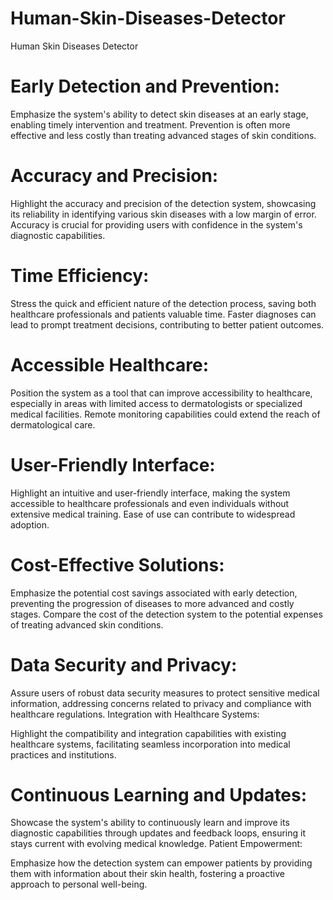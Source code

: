 # Human-Skin-Diseases-Detector
Human Skin Diseases Detector


# Early Detection and Prevention:

Emphasize the system's ability to detect skin diseases at an early stage, enabling timely intervention and treatment.
Prevention is often more effective and less costly than treating advanced stages of skin conditions.

# Accuracy and Precision:

Highlight the accuracy and precision of the detection system, showcasing its reliability in identifying various skin diseases with a low margin of error.
Accuracy is crucial for providing users with confidence in the system's diagnostic capabilities.

# Time Efficiency:

Stress the quick and efficient nature of the detection process, saving both healthcare professionals and patients valuable time.
Faster diagnoses can lead to prompt treatment decisions, contributing to better patient outcomes.

# Accessible Healthcare:

Position the system as a tool that can improve accessibility to healthcare, especially in areas with limited access to dermatologists or specialized medical facilities.
Remote monitoring capabilities could extend the reach of dermatological care.
 
# User-Friendly Interface:

Highlight an intuitive and user-friendly interface, making the system accessible to healthcare professionals and even individuals without extensive medical training.
Ease of use can contribute to widespread adoption.

# Cost-Effective Solutions:

Emphasize the potential cost savings associated with early detection, preventing the progression of diseases to more advanced and costly stages.
Compare the cost of the detection system to the potential expenses of treating advanced skin conditions.

# Data Security and Privacy:

Assure users of robust data security measures to protect sensitive medical information, addressing concerns related to privacy and compliance with healthcare regulations.
Integration with Healthcare Systems:

Highlight the compatibility and integration capabilities with existing healthcare systems, facilitating seamless incorporation into medical practices and institutions.

# Continuous Learning and Updates:

Showcase the system's ability to continuously learn and improve its diagnostic capabilities through updates and feedback loops, ensuring it stays current with evolving medical knowledge.
Patient Empowerment:

Emphasize how the detection system can empower patients by providing them with information about their skin health, fostering a proactive approach to personal well-being.
